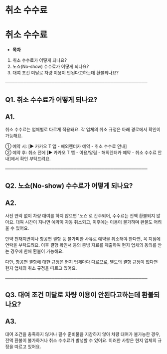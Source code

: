 # 취소 수수료

**취소 수수료**
==========

* **목차**

1. 취소 수수료가 어떻게 되나요?
2. 노쇼(No-show) 수수료가 어떻게 되나요?
3. 대여 조건 미달로 차량 이용이 안된다고하는데 환불되나요?

──────────────────────────────────────────────

**Q1. 취소 수수료가 어떻게 되나요?**
------------------------

**A1.**
-------

취소 수수료는 업체별로 다르게 적용돼요. 각 업체의 취소 규정은 아래 경로에서 확인이 가능해요.  
  
① 예약 시: [▶ 카카오 T 앱 - 해외렌터카 예약 - 취소 수수료 안내]  
② 예약 후: 취소 전에 [▶ 카카오 T 앱 - 이용/알림 - 해외렌터카 예약 - 취소 수수료 안내]에서 확인 부탁드려요.

──────────────────────────────────────────────

**Q2. 노쇼(No-show) 수수료가 어떻게 되나요?**
---------------------------------

**A2.**
-------

사전 연락 없이 차량 대여를 하지 않으면 '노쇼'로 간주되어, 수수료는 전액 환불되지 않아요. 대여 시간이 지나면 예약이 자동 취소되고, 이후에는 이용이 불가하며 환불도 어려울 수 있어요.  
  
만약 천재지변이나 항공편 결항 등 불가피한 사유로 예약을 취소해야 한다면, 꼭 지점에 연락을 부탁드려요. 이후 결항 확인서 등의 증빙 자료를 제출하여 현지 업체의 동의를 받는 경우에 한해 환불이 가능해요.   
  
다만, 항공편 결항에 대한 규정은 현지 업체마다 다르므로, 별도의 결항 규정이 없다면 현지 업체의 취소 규정을 따르고 있어요.

──────────────────────────────────────────────

**Q3. 대여 조건 미달로 차량 이용이 안된다고하는데 환불되나요?**
---------------------------------------

**A3.**
-------

대여 조건을 충족하지 않거나 필수 준비물을 지참하지 않아 차량 대여가 불가능한 경우, 전액 환불이 불가하거나 취소 수수료가 발생할 수 있어요. 이러한 사항은 현지 업체의 규정을 따르고 있어요.